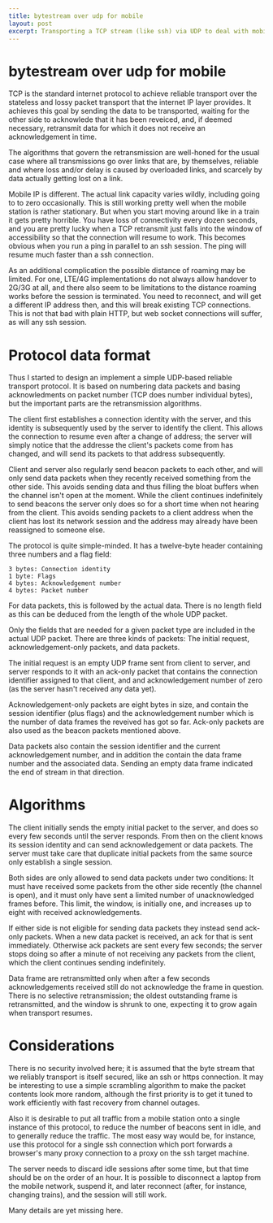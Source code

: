 ```yaml
---
title: bytestream over udp for mobile
layout: post
excerpt: Transporting a TCP stream (like ssh) via UDP to deal with mobile flakiness.
---
```


# bytestream over udp for mobile

TCP is the standard internet protocol to achieve reliable transport
over the stateless and lossy packet transport that the internet IP
layer provides. It achieves this goal by sending the data to be
transported, waiting for the other side to acknowlede that it has been
reveiced, and, if deemed necessary, retransmit data for which it does
not receive an acknowledgement in time.

The algorithms that govern the retransmission are well-honed for the
usual case where all transmissions go over links that are, by
themselves, reliable and where loss and/or delay is caused by
overloaded links, and scarcely by data actually getting lost on a
link.

Mobile IP is different. The actual link capacity varies wildly,
including going to to zero occasionally. This is still working pretty
well when the mobile station is rather stationary. But when you start
moving around like in a train it gets pretty horrible. You have loss
of connectivity every dozen seconds, and you are pretty lucky when
a TCP retransmit just falls into the window of accessibility so that
the connection will resume to work. This becomes obvious when you run
a ping in parallel to an ssh session. The ping will resume much faster
than a ssh connection.

As an additional complication the possible distance of roaming may be
limited. For one, LTE/4G implementations do not always allow handover
to 2G/3G at all, and there also seem to be limitations to the distance
roaming works before the session is terminated. You need to reconnect,
and will get a different IP address then, and this will break existing
TCP connections. This is not that bad with plain HTTP, but web socket
connections will suffer, as will any ssh session.

# Protocol data format

Thus I started to design an implement a simple UDP-based reliable
transport protocol. It is based on numbering data packets and basing
acknowledments on packet number (TCP does number individual bytes),
but the important parts are the retransmission algorithms.

The client first establishes a connection identity with the server,
and this identity is subsequently used by the server to identify the
client. This allows the connection to resume even after a change of
address; the server will simply notice that the addresse the client's
packets come from has changed, and will send its packets to that
address subsequently.

Client and server also regularly send beacon packets to each other,
and will only send data packets when they recently received something
from the other side. This avoids sending data and thus filling the
bloat buffers when the channel isn't open at the moment. While the
client continues indefinitely to send beacons the server only does so
for a short time when not hearing from the client. This avoids sending
packets to a client address when the client has lost its network
session and the address may already have been reassigned to someone
else.

The protocol is quite simple-minded. It has a twelve-byte header
containing three numbers and a flag field:

    3 bytes: Connection identity
    1 byte: Flags
    4 bytes: Acknowledgement number
    4 bytes: Packet number

For data packets, this is followed by the actual data. There is no length
field as this can be deduced from the length of the whole UDP packet.

Only the fields that are needed for a given packet type are included
in the actual UDP packet. There are three kinds of packets: The initial
request, acknowledgement-only packets, and data packets.

The initial request is an empty UDP frame sent from client to server,
and server responds to it with an ack-only packet that contains the
connection identifier assigned to that client, and and acknowledgement
number of zero (as the server hasn't received any data yet).

Acknowledgement-only packets are eight bytes in size, and contain the
session identifier (plus flags) and the acknowledgement number which is
the number of data frames the reveived has got so far. Ack-only packets
are also used as the beacon packets mentioned above.

Data packets also contain the session identifier and the current
acknowledgement number, and in addition the contain the data frame
number and the associated data. Sending an empty data frame indicated
the end of stream in that direction.

# Algorithms

The client initially sends the empty initial packet to the server, and
does so every few seconds until the server responds. From then on the
client knows its session identity and can send acknowledgement or data
packets. The server must take care that duplicate initial packets from
the same source only establish a single session.

Both sides are only allowed to send data packets under two conditions:
It must have received some packets from the other side recently (the
channel is open), and it must only have sent a limited number of
unacknowledged frames before. This limit, the window, is initially
one, and increases up to eight with received acknowledgements.

If either side is not eligible for sending data packets they instead
send ack-only packets. When a new data packet is received, an ack for
that is sent immediately. Otherwise ack packets are sent every few
seconds; the server stops doing so after a minute of not receiving any
packets from the client, which the client continues sending
indefinitely.

Data frame are retransmitted only when after a few seconds
acknowledgements received still do not acknowledge the frame in
question. There is no selective retransmission; the oldest outstanding
frame is retransmitted, and the window is shrunk to one, expecting it
to grow again when transport resumes.

# Considerations

There is no security involved here; it is assumed that the byte stream
that we reliably transport is itself secured, like an ssh or https
connection. It may be interesting to use a simple scrambling algorithm
to make the packet contents look more random, although the first
priority is to get it tuned to work efficiently with fast recovery
from channel outages.

Also it is desirable to put all traffic from a mobile station onto a
single instance of this protocol, to reduce the number of beacons sent
in idle, and to generally reduce the traffic. The most easy way would
be, for instance, use this protocol for a single ssh connection which
port forwards a browser's many proxy connection to a proxy on the ssh
target machine.

The server needs to discard idle sessions after some time, but that
time should be on the order of an hour. It is possible to disconnect a
laptop from the mobile network, suspend it, and later reconnect
(after, for instance, changing trains), and the session will still
work.

Many details are yet missing here.
